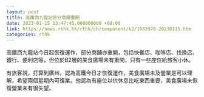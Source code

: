 ```yaml
---
layout: post
title: 高鐵西九龍站部分商舖重開
date: 2023-01-15 13:47:45.000000000 +08:00
link: https://news.rthk.hk/rthk/ch/component/k2/1683978-20230115.htm
categories: rthk
---
```


高鐵西九龍站今日起恢復運作，部分商舖亦重開，包括快餐店、咖啡店、找換店、銀行、便利店等，但位於B2層的美食廣場未有重開，只有一些座位給旅客小休。

有旅客說，打算到廣州，認為高鐵今日才恢復運作，美食廣場未及營業是可以理解，希望兩個星期內可復業。他認為有座位以供休息比吃東西重要，美食廣場未恢復營業未有很失望。
